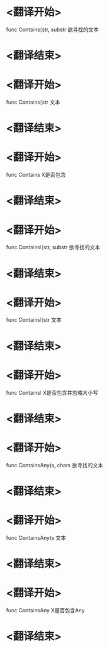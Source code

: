 
# <翻译开始>
func Contains(str, substr
欲寻找的文本
# <翻译结束>

# <翻译开始>
func Contains(str
文本
# <翻译结束>

# <翻译开始>
func Contains
X是否包含
# <翻译结束>

# <翻译开始>
func ContainsI(str, substr
欲寻找的文本
# <翻译结束>

# <翻译开始>
func ContainsI(str
文本
# <翻译结束>

# <翻译开始>
func ContainsI
X是否包含并忽略大小写
# <翻译结束>

# <翻译开始>
func ContainsAny(s, chars
欲寻找的文本
# <翻译结束>

# <翻译开始>
func ContainsAny(s
文本
# <翻译结束>

# <翻译开始>
func ContainsAny
X是否包含Any
# <翻译结束>
